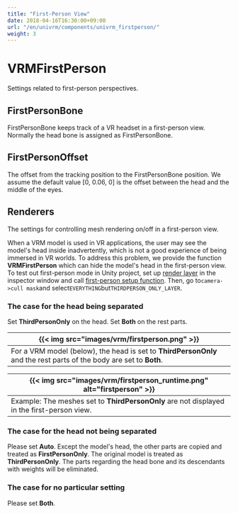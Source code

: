 ```yaml
---
title: "First-Person View"
date: 2018-04-16T16:30:00+09:00
url: "/en/univrm/components/univrm_firstperson/"
weight: 3
---
```


# VRMFirstPerson
Settings related to first-person perspectives.

## FirstPersonBone
FirstPersonBone keeps track of a VR headset in a first-person view.
Normally the head bone is assigned as FirstPersonBone.

## FirstPersonOffset
The offset from the tracking position to the FirstPersonBone position. We assume the default value [0, 0.06, 0] is the offset between the head and the middle of the eyes.

## Renderers
The settings for controlling mesh rendering on/off in a first-person view.

When a VRM model is used in VR applications, the user may see the model's head inside inadvertently, which is not a good experience of being immersed in VR worlds. To address this problem, we provide the function **VRMFirstPerson** which can hide the model's head in the first-person view. To test out first-person mode in Unity project, set up [render layer](../../api/univrm_use_firstperson/#specify-the-additional-render-layers-for-the-application) in the inspector window and call [first-person setup function](../../api/univrm_use_firstperson/#call-setup-function-at-runtime-and-set-layermask-in-camera). Then, go to`camera->cull mask`and select`EVERYTHING`but`THIRDPERSON_ONLY_LAYER`.

### The case for the head being separated

Set **ThirdPersonOnly** on the head.
Set **Both** on the rest parts.

|{{< img src="images/vrm/firstperson.png" >}}|
|-----|
|For a VRM model (below), the head is set to **ThirdPersonOnly** and the rest parts of the body are set to **Both**.| 

|{{< img src="images/vrm/firstperson_runtime.png" alt="firstperson" >}}|
|-----|
|Example: The meshes set to **ThirdPersonOnly** are not displayed in the first-person view.|

### The case for the head not being separated
Please set **Auto**.
Except the model's head, the other parts are copied and treated as **FirstPersonOnly**. 
The original model is treated as **ThirdPersonOnly**.
The parts regarding the head bone and its descendants with weights will be eliminated. 

### The case for no particular setting
Please set **Both**.